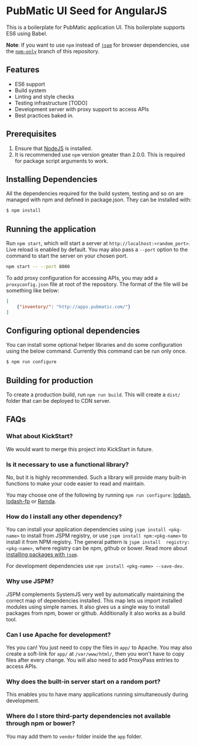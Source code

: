 PubMatic UI Seed for AngularJS
==============================

This is a boilerplate for PubMatic application UI. This boilerplate supports ES6 using Babel.

__Note__: If you want to use ```npm``` instead of [```jspm```](http://jspm.io) for browser dependencies,
use the [```npm-only```](https://github.com/pm-debjit-biswas/pub-ui-angular-seed/tree/npm-only) branch of this 
repository.

Features
--------

* ES6 support
* Build system
* Linting and style checks
* Testing infrastructure [TODO]
* Development server with proxy support to access APIs
* Best practices baked in.

Prerequisites
-------------

1. Ensure that [NodeJS](http://nodejs.org/) is installed.
2. It is recommended use ```npm``` version greater than 2.0.0. This is required for package script arguments to work.

Installing Dependencies
-----------------------

All the dependencies required for the build system, testing and so on are managed with npm and defined in
package.json. They can be installed with:

```bash
$ npm install 
```

Running the application
-----------------------

Run ```npm start```, which will start a server at ```http://localhost:<random_port>```. Live reload is enabled by
default. You may also pass a ```--port``` option to the command to start the server on your chosen port.

```bash
npm start -- --port 8080
```

To add proxy configuration for accessing APIs, you may add a ```proxyconfig.json``` file at root of the repository. 
The format of the file will be something like below:

```json
[
    {"inventory/": "http://apps.pubmatic.com/"}
]
```

Configuring optional dependencies
---------------------------------

You can install some optional helper libraries and do some configuration using the below command. Currently this 
command can be run only once.

```bash
$ npm run configure
```

Building for production
-----------------------

To create a production build, run ```npm run build```. This will create a ```dist/``` folder that can be deployed to CDN server.

FAQs
----

### What about KickStart?
We would want to merge this project into KickStart in future.

### Is it necessary to use a functional library?
No, but it is highly recommended. Such a library will provide many built-in functions to make your code easier to 
read and maintain.

You may choose one of the following by running ```npm run configure```: [lodash](https://lodash.com/),
[lodash-fp](https://github.com/lodash/lodash-fp) or [Ramda](http://ramdajs.com).

### How do I install any other dependency?
You can install your application dependencies using ```jspm install <pkg-name>``` to install from JSPM registry, or 
use ```jspm install npm:<pkg-name>``` to install it from NPM registry. The general pattern is ```jspm install 
registry:<pkg-name>```, where registry can be npm, github or bower.
Read more about [installing packages with ```jspm```](https://github.com/jspm/jspm-cli/blob/master/docs/installing-packages.md).

For development dependencies use ```npm install <pkg-name> --save-dev```.
 
### Why use JSPM?
JSPM complements SystemJS very well by automatically maintaining the correct map of dependencies installed. This map 
lets us import installed modules using simple names. It also gives us a single way to install packages from
npm, bower or github. Additionally it also works as a build tool.

### Can I use Apache for development?
Yes you can! You just need to copy the files in ```app/``` to Apache. You may also create a soft-link for 
```app/``` at ```/var/www/html/```, then you won't have to copy files after every change. You will also need to add 
ProxyPass entries to access APIs.

### Why does the built-in server start on a random port?
This enables you to have many applications running simultaneously during development.

### Where do I store third-party dependencies not available through npm or bower?
You may add them to ```vendor``` folder inside the ```app``` folder.
